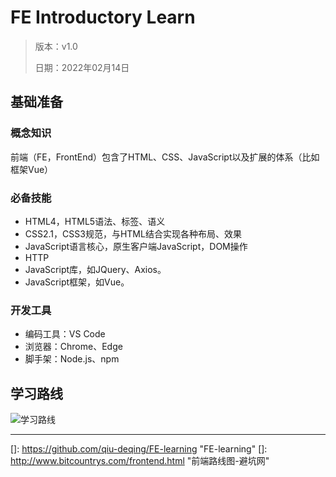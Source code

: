 # FE Introductory Learn
>版本：v1.0
>
>日期：2022年02月14日

## 基础准备

### 概念知识

前端（FE，FrontEnd）包含了HTML、CSS、JavaScript以及扩展的体系（比如框架Vue）

### 必备技能
- HTML4，HTML5语法、标签、语义
- CSS2.1，CSS3规范，与HTML结合实现各种布局、效果
- JavaScript语言核心，原生客户端JavaScript，DOM操作
- HTTP
- JavaScript库，如JQuery、Axios。
- JavaScript框架，如Vue。

### 开发工具
- 编码工具：VS Code
- 浏览器：Chrome、Edge
- 脚手架：Node.js、npm

## 学习路线

![学习路线](http://www.bitcountrys.com/img/frontend.png)



------

[]: https://github.com/qiu-deqing/FE-learning	"FE-learning"
[]: http://www.bitcountrys.com/frontend.html	"前端路线图-避坑网"

